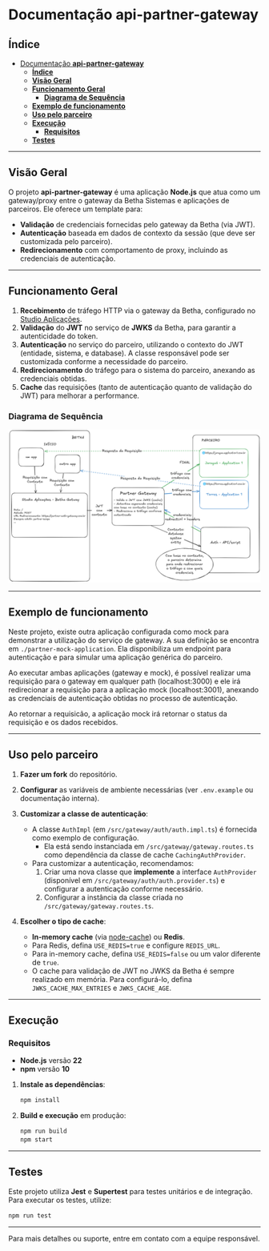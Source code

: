 # Documentação **api-partner-gateway**

## **Índice**

- [Documentação **api-partner-gateway**](#documentação-api-partner-gateway)
    - [**Índice**](#índice)
    - [**Visão Geral**](#visão-geral)
    - [**Funcionamento Geral**](#funcionamento-geral)
        - [**Diagrama de Sequência**](#diagrama-de-sequência)
    - [**Exemplo de funcionamento**](#exemplo-de-funcionamento)
    - [**Uso pelo parceiro**](#uso-pelo-parceiro)
    - [**Execução**](#execução)
        - [**Requisitos**](#requisitos)
    - [**Testes**](#testes)

---

## **Visão Geral**

O projeto **api-partner-gateway** é uma aplicação **Node.js** que atua como um gateway/proxy entre o gateway da Betha Sistemas e aplicações de parceiros. Ele oferece um template para:

- **Validação** de credenciais fornecidas pelo gateway da Betha (via JWT).
- **Autenticação** baseada em dados de contexto da sessão (que deve ser customizada pelo parceiro).
- **Redirecionamento** com comportamento de proxy, incluindo as credenciais de autenticação.

---

## **Funcionamento Geral**

1. **Recebimento** de tráfego HTTP via o gateway da Betha, configurado no [Studio Aplicações](https://aplicacoes.studio.betha.cloud/).
2. **Validação** do **JWT** no serviço de **JWKS** da Betha, para garantir a autenticidade do token.
3. **Autenticação** no serviço do parceiro, utilizando o contexto do JWT (entidade, sistema, e database). A classe responsável pode ser customizada conforme a necessidade do parceiro.
4. **Redirecionamento** do tráfego para o sistema do parceiro, anexando as credenciais obtidas.
5. **Cache** das requisições (tanto de autenticação quanto de validação do JWT) para melhorar a performance.

### **Diagrama de Sequência**

![Diagrama de Sequência](docs/diagrama-de-sequencia.png)

---

## **Exemplo de funcionamento**

Neste projeto, existe outra aplicação configurada como mock para demonstrar a utilização do serviço de gateway. A sua definição se encontra em `./partner-mock-application`. Ela disponibiliza um endpoint para autenticação e para simular uma aplicação genérica do parceiro.

Ao executar ambas aplicações (gateway e mock), é possível realizar uma requisição para o gateway em qualquer path (localhost:3000) e ele irá redirecionar a requisição para a aplicação mock (localhost:3001), anexando as credenciais de autenticação obtidas no processo de autenticação.

Ao retornar a requisicão, a aplicação mock irá retornar o status da requisição e os dados recebidos.

---

## **Uso pelo parceiro**

1. **Fazer um fork** do repositório.
2. **Configurar** as variáveis de ambiente necessárias (ver `.env.example` ou documentação interna).
3. **Customizar a classe de autenticação**:

    - A classe `AuthImpl` (em `/src/gateway/auth/auth.impl.ts`) é fornecida como exemplo de configuração.
        - Ela está sendo instanciada em `/src/gateway/gateway.routes.ts` como dependência da classe de cache `CachingAuthProvider`.
    - Para customizar a autenticação, recomendamos:
        1. Criar uma nova classe que **implemente** a interface `AuthProvider` (disponível em `/src/gateway/auth/auth.provider.ts`) e configurar a autenticação conforme necessário.
        2. Configurar a instância da classe criada no `/src/gateway/gateway.routes.ts`.

4. **Escolher o tipo de cache**:
    - **In-memory cache** (via [node-cache](https://www.npmjs.com/package/node-cache)) ou **Redis**.
    - Para Redis, defina `USE_REDIS=true` e configure `REDIS_URL`.
    - Para in-memory cache, defina `USE_REDIS=false` ou um valor diferente de `true`.
    - O cache para validação de JWT no JWKS da Betha é sempre realizado em memória. Para configurá-lo, defina `JWKS_CACHE_MAX_ENTRIES` e `JWKS_CACHE_AGE`.

---

## **Execução**

### **Requisitos**

- **Node.js** versão **22**
- **npm** versão **10**

1. **Instale as dependências**:
    ```bash
    npm install
    ```
2. **Build e execução** em produção:
    ```bash
    npm run build
    npm start
    ```

---

## **Testes**

Este projeto utiliza **Jest** e **Supertest** para testes unitários e de integração.  
Para executar os testes, utilize:

```bash
npm run test
```

---

Para mais detalhes ou suporte, entre em contato com a equipe responsável.
